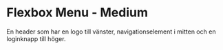 # Flexbox Menu - Medium


En header som har en logo till vänster, navigationselement i mitten och en loginknapp till höger.
